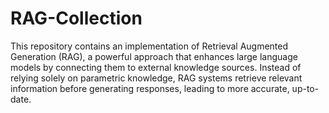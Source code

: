 # RAG-Collection
This repository contains an implementation of Retrieval Augmented Generation (RAG), a powerful approach that enhances large language models by connecting them to external knowledge sources. Instead of relying solely on parametric knowledge, RAG systems retrieve relevant information before generating responses, leading to more accurate, up-to-date.
